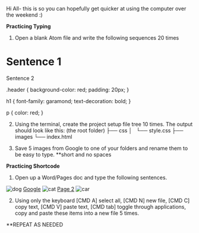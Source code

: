 Hi All- this is so you can hopefully get quicker at using the computer over the weekend :)

**Practicing Typing**
1. Open a blank Atom file and write the following sequences 20 times

<div class="header">
  <div class="textbox">
    <h1>Sentence 1</h1>
    <p>Sentence 2</h1>
  </div>
</div>

.header {
background-color: red;
padding: 20px;
}

h1 {
font-family: garamond;
text-decoration: bold;
}

p {
color: red;
}


2. Using the terminal, create the project setup file tree 10 times. The output should look like this:
<projectfolder> (the root folder)
├── css
│   └── style.css
├── images
└── index.html


3. Save 5 images from Google to one of your <projectfolder> folders and rename them to be easy to type. **short and no spaces


**Practicing Shortcode**
1. Open up a Word/Pages doc and type the following sentences.
<img src="dog.jpg" alt="dog">
<a href="http://google.com">Google</a>
<img src="cat.jpg" alt="cat">
<a href="pages/page2.html">Page 2</a>
<img src="car.png" alt="car">

2. Using only the keyboard [CMD A] select all, [CMD N] new file, [CMD C] copy text, [CMD V] paste text, [CMD tab] toggle through applications, copy and paste these items into a new file 5 times.


**REPEAT AS NEEDED
